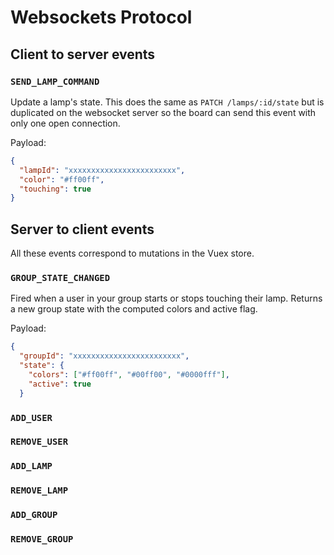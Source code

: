 # Websockets Protocol

## Client to server events

### `SEND_LAMP_COMMAND`
Update a lamp's state. This does the same as `PATCH /lamps/:id/state` but is duplicated on the websocket server so the board can send this event with only one open connection.

Payload:
```json
{
  "lampId": "xxxxxxxxxxxxxxxxxxxxxxxx",
  "color": "#ff00ff",
  "touching": true
}
```


## Server to client events

All these events correspond to mutations in the Vuex store.

### `GROUP_STATE_CHANGED`
Fired when a user in your group starts or stops touching their lamp. 
Returns a new group state with the computed colors and active flag.

Payload:
```json
{
  "groupId": "xxxxxxxxxxxxxxxxxxxxxxxx",
  "state": {
    "colors": ["#ff00ff", "#00ff00", "#0000fff"],
    "active": true
  }
```



### `ADD_USER`

### `REMOVE_USER`

### `ADD_LAMP`

### `REMOVE_LAMP`

### `ADD_GROUP`

### `REMOVE_GROUP`